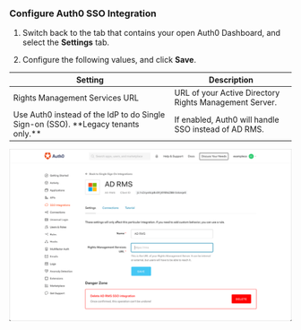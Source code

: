 ### Configure Auth0 SSO Integration

1. Switch back to the tab that contains your open Auth0 Dashboard, and select the **Settings** tab.

2. Configure the following values, and click **Save**.

<table class="table">
    <thead>
        <tr>
            <th><strong>Setting</strong></th>
            <th><strong>Description</strong></th>
        </tr>
    </thead>
    <tbody>
        <tr>
           <td>Rights Management Services URL</td>
            <td>URL of your Active Directory Rights Management Server.</td>
        </tr>
        <tr>
            <td>Use Auth0 instead of the IdP to do Single Sign-on (SSO). **Legacy tenants only.**</td>
            <td>If enabled, Auth0 will handle SSO instead of AD RMS.</td>
        </tr>
    </tbody>
</table>

![Configure SSO Integration](/media/articles/dashboard/sso-integrations/settings-ad-rms.png)
